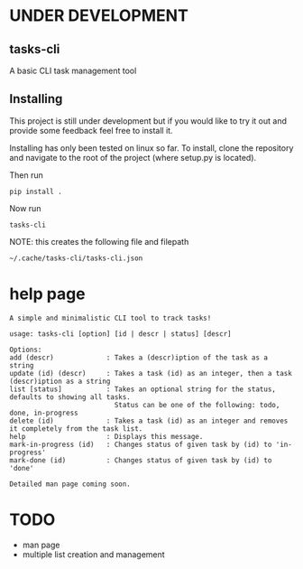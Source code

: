 # UNDER DEVELOPMENT

## tasks-cli
A basic CLI task management tool

## Installing
This project is still under development but if you would like to try it 
out and provide some feedback feel free to install it.

Installing has only been tested on linux so far.
To install, clone the repository and navigate to the root of
the project (where setup.py is located).

Then run
```
pip install .
```

Now run 
```
tasks-cli
```
NOTE: this creates the following file and filepath
```
~/.cache/tasks-cli/tasks-cli.json
```

# help page
```
A simple and minimalistic CLI tool to track tasks!

usage: tasks-cli [option] [id | descr | status] [descr]

Options:
add (descr)             : Takes a (descr)iption of the task as a string
update (id) (descr)     : Takes a task (id) as an integer, then a task (descr)iption as a string
list [status]           : Takes an optional string for the status, defaults to showing all tasks.
                          Status can be one of the following: todo, done, in-progress
delete (id)             : Takes a task (id) as an integer and removes it completely from the task list.
help                    : Displays this message.
mark-in-progress (id)   : Changes status of given task by (id) to 'in-progress'
mark-done (id)          : Changes status of given task by (id) to 'done'

Detailed man page coming soon.
```

# TODO

- man page
- multiple list creation and management
